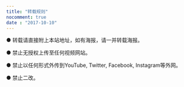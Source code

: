 ```yaml
---
title: "转载规则"
nocomment: true
date : "2017-10-10"
---
```




● 转载请直接附上本站地址，如有海报，请一并转载海报。

● 禁止无授权上传至任何视频网站。

● 禁止以任何形式外传到YouTube, Twitter, Facebook, Instagram等外网。

● 禁止二改。

